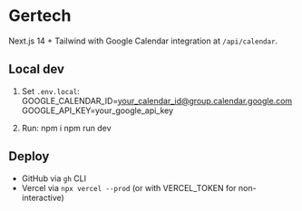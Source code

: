 # Gertech
Next.js 14 + Tailwind with Google Calendar integration at `/api/calendar`.

## Local dev
1) Set `.env.local`:
GOOGLE_CALENDAR_ID=your_calendar_id@group.calendar.google.com
GOOGLE_API_KEY=your_google_api_key

2) Run:
npm i
npm run dev

## Deploy
- GitHub via `gh` CLI
- Vercel via `npx vercel --prod` (or with VERCEL_TOKEN for non-interactive)
